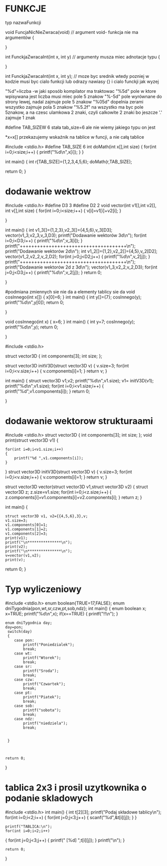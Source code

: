 # FUNKCJE
typ nazwaFunkcji


void FuncjaNicNieZwraca(void)       // argument void- funkcja nie ma argumentów
{

}

int FunckjaZwracaInt(int x, int y)  // argumenty musza miec adnotacje typu
{

}

int FunckjaZwracaInt(int x, int y); // moze byc srednik wtedy pozniej w kodzie musi byc cialo funkcji lub odrazy nawiasy {} i cialo funckji jak wyzej



"%d"=liczba    -w jaki sposób kompilator ma traktowac
"%5d"   pole w ktore wpisywana jest liczba musi miec pole 5 znakow
"%-5d" pole wyrównane do strony lewej, nadal zajmuje pole 5 znakow
"%05d" dopelnia zerami wszystko zajmuje pola 5 znakow
"%5.2f" na wszystko ma byc pole 5znakow, a na czesc ulamkowa 2 znaki, czyli calkowite 2 znaki bo jeszcze '.' zajmuje 1 znak

#define TAB_SIZEW 6             stała tab_size=6 ale nie wiemy jakiego typu on jest

*x=x[]  przekazujemy wskaźnik na tablice w funcji, a nie całą tablice




#include <stdio.h>
#define TAB_SIZE 6
int doMath(int x[],int size)
{
   for(int i=0;i<size;i++)
   {
       printf("%d\n",x[i]);
   }
}

int main()
{
 int r[TAB_SIZE]={1,2,3,4,5,6};
 doMath(r,TAB_SIZE);
 
 return 0;
}


# dodawanie wektrow
#include <stdio.h>
#define D3 3
#define D2 2
void vector(int v1[],int v2[], int v[],int size)
{
    for(int i=0;i<size;i++)
    {
        v[i]=v1[i]+v2[i];
    }
    
}

int main()
{
    int v1_3[]={1,2,3},v2_3[]={4,5,6},v_3[D3];
    vector(v1_3,v2_3,v_3,D3);
    printf("Dodawanie wektorów 3d\n");
    for(int i=0;i<D3;i++)
    {
        printf("%d\n",v_3[i]);
    }
    printf("+++++++++++++++++++++++++++++++++++++\n");
    printf("Dodawanie wektorów 2d\n");
    int v1_2[]={1,2},v2_2[]={4,5},v_2[D2];
    vector(v1_2,v2_2,v_2,D2);
    for(int j=0;j<D2;j++)
    {
        printf("%d\n",v_2[j]);
    }
    printf("+++++++++++++++++++++++++++++++++++++\n");
    printf("Dodawanie wektorów 2d z 3d\n");
    vector(v1_3,v2_2,v_2,D3);
    for(int j=0;j<D3;j++)
    {
        printf("%d\n",v_2[j]);
    }
    return 0;
    
}


#podmiana zmiennych sie nie da a elementy tablicy sie da
void cosInnego(int x[])
{
    x[0]=6;
}
int main()
{
    int y[]={7};
    cosInnego(y);
    printf("%d\n",y[0]);
    return 0;
    
}

void cosInnego(int x)
{
    x=6;
}
int main()
{
    int y=7;
    cosInnego(y);
    printf("%d\n",y);
    return 0;
    
}




#include <stdio.h>

struct vector3D
{
    int components[3];
    int size;
};

struct vector3D initV3D(struct vector3D v)
{
    v.size=3;
    for(int i=0;i<v.size;i++)
    {
        v.components[i]=1;
    }
    return v;
}

int main()
{
    struct vector3D v1,v2;
    printf("%d\n",v1.size);
    v1= initV3D(v1);
    printf("%d\n",v1.size);
    for(int i=0;i<v1.size;i++)
    {
        printf("%d",v1.components[i]);
    }
    return 0;
    
}



# dodawanie wektorow strukturaami

#include <stdio.h>
struct vector3D
{
    int components[3];
    int size;
};
void print(struct vector3D v1)
{
    
    for(int i=0;i<v1.size;i++)
    {
        printf("%d ",v1.components[i]);
    }
    
    
}
struct vector3D initV3D(struct vector3D v)
{
    v.size=3;
    for(int i=0;i<v.size;i++)
    {
        v.components[i]=1;
    }
    return v;
}

struct vector3D vector(struct vector3D v1,struct vector3D v2)
{
    struct vector3D z;
    z.size=v1.size;
    for(int i=0;i<z.size;i++)
    {
        z.components[i]=v1.components[i]+v2.components[i];
    }
    return z;
}


int main()
{
  
    
    struct vector3D v1, v2={{4,5,6},3},v;
    v1.size=3;
    v1.components[0]=1;
    v1.components[1]=2;
    v1.components[2]=3;
    print(v1);
    printf("\n***************\n");
    print(v2);
    printf("\n***************\n");
    v=vector(v1,v2);
    print(v);
   return 0;
}



# Typ wyliczeniowy
#include <stdio.h>
enum boolean{TRUE=17,FALSE};
enum dniTygodnia{pon,wt,sr,czw,pt,sob,ndz};
int main()
{
    enum boolean x;
    x=TRUE;
    printf("%d\n",x);
    if(x==TRUE)
    {
        printf("!!\n");
    }
     
    enum dniTygodnia day;
    day=pon;
     switch(day)
     {
        case pon:
            printf("Poniedzialek");
            break;
        case wt:
            printf("Wtorek");
            break; 
        case sr:
            printf("Sroda");
            break; 
        case czw:
            printf("Czwartek");
            break;
        case pt:
            printf("Piatek");
            break;
        case sob:
            printf("sobota");
            break;
        case ndz:
            printf("niedziela");
            break;
            
            
     }
    
    
    
    return 0;
}





# tablica 2x3 i prosil uzytkownika o podanie skladowych
#include <stdio.h>
int main()
{
   int t[2][3];
    printf("Podaj składowe tablicy\n");
   for(int i=0;i<2;i++)
   {
       for(int j=0;j<3;j++)
       {
           scanf("%d",&t[i][j]);
       }
   }
    
    printf("TABLICA:\n");
    for(int i=0;i<2;i++)
   {
       for(int j=0;j<3;j++)
       {
           printf(" [%d] ",t[i][j]);
       }
       printf("\n");
   }
    
    return 0;
}

